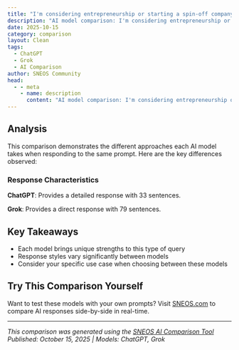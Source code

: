 ```yaml
---
title: "I'm considering entrepreneurship or starting a spin-off company. Help me: 1) Understand university intellectual property policies"
description: "AI model comparison: I'm considering entrepreneurship or starting a spin-off company. Help me: 1) Understand university i..."
date: 2025-10-15
category: comparison
layout: Clean
tags:
  - ChatGPT
  - Grok
  - AI Comparison
author: SNEOS Community
head:
  - - meta
    - name: description
      content: "AI model comparison: I'm considering entrepreneurship or starting a spin-off company. Help me: 1) Understand university intellectual property..."
---
```


<ChatComparison
  title="I'm considering entrepreneurship or starting a spin-off company. Help me: 1) Understand university intellectual property policies"
  prompt="I'm considering entrepreneurship or starting a spin-off company. Help me: 1) Understand university intellectual property policies"
  :responses='{"ChatGPT": "Understanding university intellectual property (IP) policies is essential for anyone considering entrepreneurship, particularly if you are affiliated with a university. Here are some key points to help you navigate these policies:\n\n### 1. **What is Intellectual Property (IP)?**\n   - **Intellectual Property** refers to creations of the mind such as inventions, literary and artistic works, symbols, names, images, and designs used in commerce. These can include patents, copyrights, trademarks, and trade secrets.\n\n### 2. **University Ownership Policies**\n   - **Ownership of IP**: Typically, universities claim ownership of inventions and creations developed by faculty, staff, and sometimes students, especially if the work was done using university resources or in the course of employment.\n   - **Sponsored Research**: If your project is funded by external grants or contracts, the terms may specify who retains the rights to the IP generated.\n\n### 3. **Disclosure Requirements**\n   - Many universities require researchers to disclose their inventions and discoveries to the university\u0027s technology transfer office before they can pursue commercialization. This allows the university to evaluate the IP and decide on patenting and licensing strategies.\n\n### 4. **Technology Transfer Offices (TTO)**\n   - **Role of TTO**: These offices help manage the commercialization of university-developed technologies. They handle patent applications, licensing agreements, and negotiations with industry partners.\n   - **Support Services**: TTOs may offer resources for entrepreneurs, including advice on business development, connections with investors, and assistance with IP protection.\n\n### 5. **Revenue Sharing**\n   - Many universities have policies regarding the distribution of revenues generated from IP, often sharing a portion of royalties with the inventors or creators. The exact distribution can vary significantly, so it\u0027s important to check your specific university\u0027s policy.\n\n### 6. **University-Related Spin-Offs**\n   - If you plan to create a spin-off company, you may need permission or a license from the university to use any of its IP. This may include agreements on equity, royalties, or other forms of compensation.\n   - Some universities also have specific programs to support startups, including seed funding, mentoring, and workspace.\n\n### 7. **Confidentiality and Non-Disclosure Agreements (NDAs)**\n   - Be aware of any confidentiality agreements you may have signed with the university, as they might restrict your ability to share details about your inventions or developments with outside parties.\n\n### 8. **Engage with Business Development Resources**\n   - Many universities have offices dedicated to entrepreneurship and innovation that can offer resources and guidance on navigating IP issues and developing your startup.\n\n### 9. **Legal Considerations**\n   - Consulting with an IP attorney familiar with university policies can provide valuable insight and help you understand your rights and obligations regarding university-generated IP.\n\n### 10. **Final Steps**\n   - Review your university\u2019s specific IP policies, which are often found in faculty handbooks, academic guidelines, or onto the technology transfer website.\n   - Consider any potential conflicts if you pursue a private venture, ensuring compliance with university policies.\n\nBy understanding these elements, you can better navigate university IP policies and harness your innovations for entrepreneurial endeavors. If you\u0027re seriously considering a spin-off, consulting your university\u0027s technology transfer office is a crucial first step.", "Grok": "### Understanding University Intellectual Property (IP) Policies\n\nUniversities often own or claim rights to IP created by students, faculty, and staff, especially if it\u0027s developed using university resources. This can directly impact your plans for entrepreneurship or a spin-off company, as it might mean you can\u0027t freely commercialize inventions without licensing or permission. Below, I\u0027ll break it down step by step, based on common practices in the US (where many such policies originate; check your specific country\u0027s laws if elsewhere). Always review your university\u0027s official policy\u2014it\u0027s usually in the faculty/staff handbook or on the tech transfer office website.\n\n#### 1. **Key Principles of University IP Policies**\n   - **Ownership Basics**: IP typically includes inventions (patents), software, copyrights (e.g., writings, course materials), trademarks, and trade secrets. Universities often assert ownership over IP created:\n     - As part of sponsored research (e.g., funded by grants).\n     - Using university facilities, equipment, or funds.\n     - By employees (like professors) in the scope of their duties\u2014 this is common under \u0022work-for-hire\u0022 doctrines.\n     - For students, it\u0027s murkier: Many schools claim partial rights if the work uses university resources, but pure student inventions (done independently) might be yours.\n   - **Bayh-Dole Act Influence (US-Specific)**: Enacted in 1980, this US law allows universities to retain title to inventions from federally funded research, but they must commercialize it or lose rights. This has led to tech transfer offices (TTOs) that manage IP and spin-offs, often taking equity in startups.\n   - **Exceptions**: Independent work (no university involvement) is usually yours. Some policies have \u0022carve-outs\u0022 for scholarly works like books or art.\n\n   **Evidence/Example**: Stanford\u0027s policy, for instance, claims rights to inventions by faculty/staff but allows students to retain ownership if no resources were used. Harvard\u0027s Office of Technology Development handles similar claims, emphasizing disclosure requirements.\n\n#### 2. **Common Clauses in University Policies**\n   - **Disclosure Requirements**: You must report inventions promptly (e.g., within 3 months) to the TTO. Failure can forfeit rights.\n   - **Licensing and Royalties**: If the university owns it, they\u0027ll patent it and offer you a license (exclusive or non-exclusive) to commercialize. You might pay fees, royalties (e.g., 2-5% of sales), and equity in your spin-off.\n   - **Revenue Sharing**: Inventors often get a cut\u2014e.g., 30-50% of net royalties after university costs. MIT\u0027s policy splits proceeds: 33% to inventor, 33% to department/lab, 34% to university.\n   - **Conflict of Interest Rules**: Starting a spin-off while employed/studying requires disclosure to avoid using university time/resources improperly.\n   - **Student-Specific Rules**: Undergrads might have more freedom, but grad students on funding (e.g., TA/RA positions) are treated like employees.\n\n   **Real-World Case**: The Google search algorithm stemmed from Stanford PhD work; the university took a license, and founders Larry Page and Sergey Brin spun off the company with Stanford\u0027s IP rights involved, leading to a $336M settlement in 2004 for the university.\n\n#### 3. **Implications for Entrepreneurship or Spin-Offs**\n   - **Pros**: Universities often support spin-offs via incubators, funding (e.g., proof-of-concept grants), and strike deals to retain talent. Many policies encourage commercialization\u2014e.g., Oxford\u0027s \u0022founders\u0027 shares\u0022 scheme lets inventors keep equity.\n   - **Cons**: Delays from IP negotiations (6-18 months), equity dilution (university might take 5-20% stake), and restrictions on assigning IP to your company without approval.\n   - **Strategies for Startups**:\n     - **Assess Ownership Early**: Document your work\u0027s origins (e.g., timestamps, no university email use) to claim independence.\n     - **Engage the TTO**: They\u0027re not adversaries\u2014approach them for guidance. Many offer startup templates.\n     - **Negotiate Terms**: Push for favorable licenses; consult a lawyer specializing in IP/tech transfer.\n     - **Alternatives**: If IP is university-owned, license it back and build your spin-off around it, or pivot to related non-IP ideas.\n\n#### 4. **Steps to Take**\n   1. **Locate Your Policy**: Search \u0022[Your University] intellectual property policy\u0022 or visit the TTO site (e.g., ucf.edu/research/tech-transfer).\n   2. **Seek Advice**: Talk to your TTO director, a campus entrepreneurship center (e.g., via NSF I-Corps programs), or an IP attorney. Free resources like the US Patent \u0026 Trademark Office (USPTO) website or WIPO guides are helpful.\n   3. **Review Examples**: Compare policies from top schools\u2014e.g., UC Berkeley\u0027s is inventor-friendly; NYU emphasizes open-source for software.\n   4. **Global Note**: In the EU (e.g., under Horizon Europe), similar rules apply but with more emphasis on open access. In places like China, state ownership is stronger.\n\nThis is general guidance\u2014policies vary widely, and missteps can lead to disputes. If you share your university or field (e.g., biotech vs. software), I can refine this. For your spin-off idea, what industry are you targeting?"}' published-date="{DateTime.UtcNow:HH:mm}"
/>

## Analysis

This comparison demonstrates the different approaches each AI model takes when responding to the same prompt. Here are the key differences observed:

### Response Characteristics

**ChatGPT**: Provides a detailed response with 33 sentences. 

**Grok**: Provides a direct response with 79 sentences. 

## Key Takeaways

- Each model brings unique strengths to this type of query
- Response styles vary significantly between models
- Consider your specific use case when choosing between these models

## Try This Comparison Yourself

Want to test these models with your own prompts? Visit [SNEOS.com](https://sneos.com) to compare AI responses side-by-side in real-time.

---

*This comparison was generated using the [SNEOS AI Comparison Tool](https://sneos.com)*
*Published: October 15, 2025 | Models: ChatGPT, Grok*
